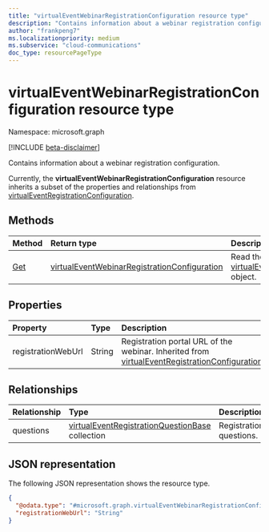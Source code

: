 ```yaml
---
title: "virtualEventWebinarRegistrationConfiguration resource type"
description: "Contains information about a webinar registration configuration."
author: "frankpeng7"
ms.localizationpriority: medium
ms.subservice: "cloud-communications"
doc_type: resourcePageType
---
```


# virtualEventWebinarRegistrationConfiguration resource type

Namespace: microsoft.graph

[!INCLUDE [beta-disclaimer](../../includes/beta-disclaimer.md)]

Contains information about a webinar registration configuration.

Currently, the **virtualEventWebinarRegistrationConfiguration** resource inherits a subset of the properties and relationships from [virtualEventRegistrationConfiguration](../resources/virtualeventregistrationconfiguration.md).

## Methods

|Method|Return type|Description|
|:---|:---|:---|
| [Get](../api/virtualeventwebinarregistrationconfiguration-get.md) | [virtualEventWebinarRegistrationConfiguration](../resources/virtualeventwebinarregistrationconfiguration.md) | Read the properties and relationships of a [virtualEventWebinarRegistrationConfiguration](../resources/virtualeventwebinarregistrationconfiguration.md) object. |

## Properties

|Property|Type|Description|
|:---|:---|:---|
| registrationWebUrl | String | Registration portal URL of the webinar. Inherited from [virtualEventRegistrationConfiguration](../resources/virtualeventregistrationconfiguration.md). |

## Relationships

|Relationship|Type|Description|
|:---|:---|:---|
| questions | [virtualEventRegistrationQuestionBase](../resources/virtualeventregistrationquestionbase.md) collection | Registration questions. |

## JSON representation

The following JSON representation shows the resource type.

<!-- {
  "blockType": "resource",
  "keyProperty": "id",
  "@odata.type": "microsoft.graph.virtualEventWebinarRegistrationConfiguration",
  "baseType": "microsoft.graph.virtualEventRegistrationConfiguration",
  "openType": false
}
-->
``` json
{
  "@odata.type": "#microsoft.graph.virtualEventWebinarRegistrationConfiguration",
  "registrationWebUrl": "String"
}
```
